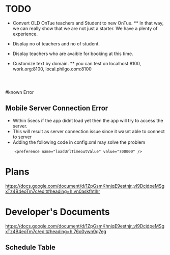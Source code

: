 # TODO

* Convert OLD OnTue teachers and Student to new OnTue.
  ** In that way, we can really show that we are not just a starter. We have a plenty of experience.

* Display no of teachers and no of student.
* Display teachers who are avaible for booking at this time.
* Customize text by domain.
  ** you can test on localhost:8100, work.org:8100, local.philgo.com:8100
````



````


#known Error

## Mobile Server Connection Error

* Within 5secs if the app didnt load yet then the app will try to access the server.
* This will result as server connection issue since it wasnt able to connect to server
* Adding the following code in config.xml may solve the problem

````
    <preference name="loadUrlTimeoutValue" value="700000" />
````



# Plans

https://docs.google.com/document/d/1ZpGsmKhnjqE9estnjr_vl9DcjdpeMSgxTz4B4eoTm7c/edit#heading=h.vn0askfhtlhr


# Developer's Documents


https://docs.google.com/document/d/1ZpGsmKhnjqE9estnjr_vl9DcjdpeMSgxTz4B4eoTm7c/edit#heading=h.76o0ywn0q7eg


## Schedule Table
